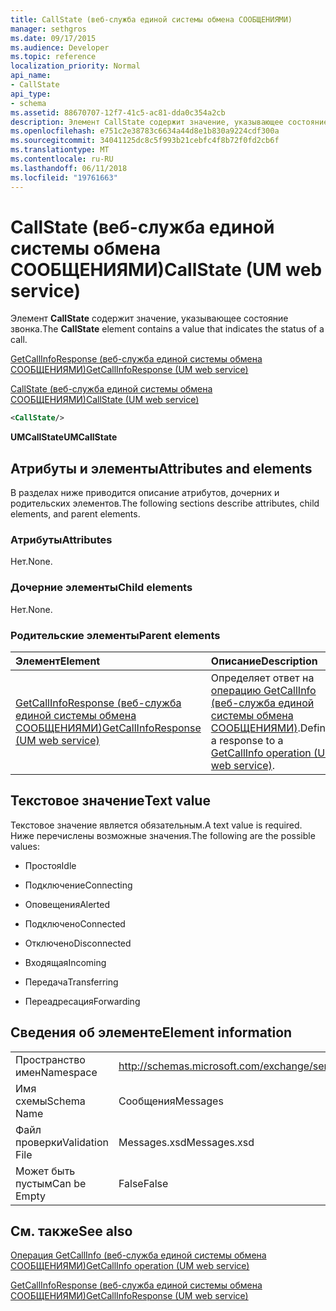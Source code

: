 ```yaml
---
title: CallState (веб-служба единой системы обмена СООБЩЕНИЯМИ)
manager: sethgros
ms.date: 09/17/2015
ms.audience: Developer
ms.topic: reference
localization_priority: Normal
api_name:
- CallState
api_type:
- schema
ms.assetid: 88670707-12f7-41c5-ac81-dda0c354a2cb
description: Элемент CallState содержит значение, указывающее состояние звонка.
ms.openlocfilehash: e751c2e38783c6634a44d8e1b830a9224cdf300a
ms.sourcegitcommit: 34041125dc8c5f993b21cebfc4f8b72f0fd2cb6f
ms.translationtype: MT
ms.contentlocale: ru-RU
ms.lasthandoff: 06/11/2018
ms.locfileid: "19761663"
---
```

# <a name="callstate-um-web-service"></a><span data-ttu-id="8145c-103">CallState (веб-служба единой системы обмена СООБЩЕНИЯМИ)</span><span class="sxs-lookup"><span data-stu-id="8145c-103">CallState (UM web service)</span></span>

<span data-ttu-id="8145c-104">Элемент **CallState** содержит значение, указывающее состояние звонка.</span><span class="sxs-lookup"><span data-stu-id="8145c-104">The **CallState** element contains a value that indicates the status of a call.</span></span> 
  
[<span data-ttu-id="8145c-105">GetCallInfoResponse (веб-служба единой системы обмена СООБЩЕНИЯМИ)</span><span class="sxs-lookup"><span data-stu-id="8145c-105">GetCallInfoResponse (UM web service)</span></span>](getcallinforesponse-um-web-service.md)
  
[<span data-ttu-id="8145c-106">CallState (веб-служба единой системы обмена СООБЩЕНИЯМИ)</span><span class="sxs-lookup"><span data-stu-id="8145c-106">CallState (UM web service)</span></span>](callstate-um-web-service.md)
  
```xml
<CallState/>
```

 <span data-ttu-id="8145c-107">**UMCallState**</span><span class="sxs-lookup"><span data-stu-id="8145c-107">**UMCallState**</span></span>
## <a name="attributes-and-elements"></a><span data-ttu-id="8145c-108">Атрибуты и элементы</span><span class="sxs-lookup"><span data-stu-id="8145c-108">Attributes and elements</span></span>

<span data-ttu-id="8145c-109">В разделах ниже приводится описание атрибутов, дочерних и родительских элементов.</span><span class="sxs-lookup"><span data-stu-id="8145c-109">The following sections describe attributes, child elements, and parent elements.</span></span>
  
### <a name="attributes"></a><span data-ttu-id="8145c-110">Атрибуты</span><span class="sxs-lookup"><span data-stu-id="8145c-110">Attributes</span></span>

<span data-ttu-id="8145c-111">Нет.</span><span class="sxs-lookup"><span data-stu-id="8145c-111">None.</span></span>
  
### <a name="child-elements"></a><span data-ttu-id="8145c-112">Дочерние элементы</span><span class="sxs-lookup"><span data-stu-id="8145c-112">Child elements</span></span>

<span data-ttu-id="8145c-113">Нет.</span><span class="sxs-lookup"><span data-stu-id="8145c-113">None.</span></span>
  
### <a name="parent-elements"></a><span data-ttu-id="8145c-114">Родительские элементы</span><span class="sxs-lookup"><span data-stu-id="8145c-114">Parent elements</span></span>

|<span data-ttu-id="8145c-115">**Элемент**</span><span class="sxs-lookup"><span data-stu-id="8145c-115">**Element**</span></span>|<span data-ttu-id="8145c-116">**Описание**</span><span class="sxs-lookup"><span data-stu-id="8145c-116">**Description**</span></span>|
|:-----|:-----|
|[<span data-ttu-id="8145c-117">GetCallInfoResponse (веб-служба единой системы обмена СООБЩЕНИЯМИ)</span><span class="sxs-lookup"><span data-stu-id="8145c-117">GetCallInfoResponse (UM web service)</span></span>](getcallinforesponse-um-web-service.md) <br/> |<span data-ttu-id="8145c-118">Определяет ответ на [операцию GetCallInfo (веб-служба единой системы обмена СООБЩЕНИЯМИ)](getcallinfo-operation-um-web-service.md).</span><span class="sxs-lookup"><span data-stu-id="8145c-118">Defines a response to a [GetCallInfo operation (UM web service)](getcallinfo-operation-um-web-service.md).</span></span>  <br/> |
   
## <a name="text-value"></a><span data-ttu-id="8145c-119">Текстовое значение</span><span class="sxs-lookup"><span data-stu-id="8145c-119">Text value</span></span>

<span data-ttu-id="8145c-120">Текстовое значение является обязательным.</span><span class="sxs-lookup"><span data-stu-id="8145c-120">A text value is required.</span></span> <span data-ttu-id="8145c-121">Ниже перечислены возможные значения.</span><span class="sxs-lookup"><span data-stu-id="8145c-121">The following are the possible values:</span></span>
  
- <span data-ttu-id="8145c-122">Простоя</span><span class="sxs-lookup"><span data-stu-id="8145c-122">Idle</span></span>
    
- <span data-ttu-id="8145c-123">Подключение</span><span class="sxs-lookup"><span data-stu-id="8145c-123">Connecting</span></span>
    
- <span data-ttu-id="8145c-124">Оповещения</span><span class="sxs-lookup"><span data-stu-id="8145c-124">Alerted</span></span>
    
- <span data-ttu-id="8145c-125">Подключено</span><span class="sxs-lookup"><span data-stu-id="8145c-125">Connected</span></span>
    
- <span data-ttu-id="8145c-126">Отключено</span><span class="sxs-lookup"><span data-stu-id="8145c-126">Disconnected</span></span>
    
- <span data-ttu-id="8145c-127">Входящая</span><span class="sxs-lookup"><span data-stu-id="8145c-127">Incoming</span></span>
    
- <span data-ttu-id="8145c-128">Передача</span><span class="sxs-lookup"><span data-stu-id="8145c-128">Transferring</span></span>
    
- <span data-ttu-id="8145c-129">Переадресация</span><span class="sxs-lookup"><span data-stu-id="8145c-129">Forwarding</span></span>
    
## <a name="element-information"></a><span data-ttu-id="8145c-130">Сведения об элементе</span><span class="sxs-lookup"><span data-stu-id="8145c-130">Element information</span></span>

|||
|:-----|:-----|
|<span data-ttu-id="8145c-131">Пространство имен</span><span class="sxs-lookup"><span data-stu-id="8145c-131">Namespace</span></span>  <br/> |http://schemas.microsoft.com/exchange/services/2006/message  <br/> |
|<span data-ttu-id="8145c-132">Имя схемы</span><span class="sxs-lookup"><span data-stu-id="8145c-132">Schema Name</span></span>  <br/> |<span data-ttu-id="8145c-133">Сообщения</span><span class="sxs-lookup"><span data-stu-id="8145c-133">Messages</span></span>  <br/> |
|<span data-ttu-id="8145c-134">Файл проверки</span><span class="sxs-lookup"><span data-stu-id="8145c-134">Validation File</span></span>  <br/> |<span data-ttu-id="8145c-135">Messages.xsd</span><span class="sxs-lookup"><span data-stu-id="8145c-135">Messages.xsd</span></span>  <br/> |
|<span data-ttu-id="8145c-136">Может быть пустым</span><span class="sxs-lookup"><span data-stu-id="8145c-136">Can be Empty</span></span>  <br/> |<span data-ttu-id="8145c-137">False</span><span class="sxs-lookup"><span data-stu-id="8145c-137">False</span></span>  <br/> |
   
## <a name="see-also"></a><span data-ttu-id="8145c-138">См. также</span><span class="sxs-lookup"><span data-stu-id="8145c-138">See also</span></span>



[<span data-ttu-id="8145c-139">Операция GetCallInfo (веб-служба единой системы обмена СООБЩЕНИЯМИ)</span><span class="sxs-lookup"><span data-stu-id="8145c-139">GetCallInfo operation (UM web service)</span></span>](getcallinfo-operation-um-web-service.md)
  
[<span data-ttu-id="8145c-140">GetCallInfoResponse (веб-служба единой системы обмена СООБЩЕНИЯМИ)</span><span class="sxs-lookup"><span data-stu-id="8145c-140">GetCallInfoResponse (UM web service)</span></span>](getcallinforesponse-um-web-service.md)

